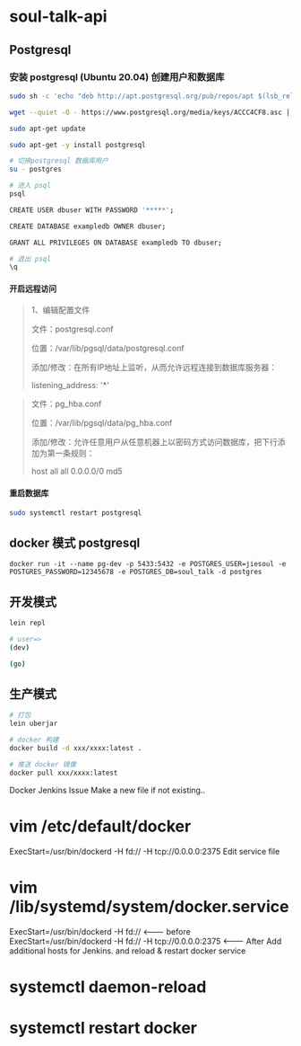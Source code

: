 # soul-talk-api

## Postgresql

###  安装 postgresql (Ubuntu 20.04) 创建用户和数据库
   
```bash
sudo sh -c 'echo "deb http://apt.postgresql.org/pub/repos/apt $(lsb_release -cs)-pgdg main" > /etc/apt/sources.list.d/pgdg.list'

wget --quiet -O - https://www.postgresql.org/media/keys/ACCC4CF8.asc | sudo apt-key add -

sudo apt-get update

sudo apt-get -y install postgresql

# 切换postgresql 数据库用户
su - postgres

# 进入 psql
psql

CREATE USER dbuser WITH PASSWORD '*****';

CREATE DATABASE exampledb OWNER dbuser;

GRANT ALL PRIVILEGES ON DATABASE exampledb TO dbuser;

# 退出 psql
\q 
```
#### 开启远程访问

>1、编辑配置文件 
> 
> 文件：postgresql.conf
> 
> 位置：/var/lib/pgsql/data/postgresql.conf
>
> 添加/修改：在所有IP地址上监听，从而允许远程连接到数据库服务器：
>
> listening_address: '*'

> 文件：pg_hba.conf
>
> 位置：/var/lib/pgsql/data/pg_hba.conf
>
> 添加/修改：允许任意用户从任意机器上以密码方式访问数据库，把下行添加为第一条规则：
> 
> host    all             all             0.0.0.0/0               md5

#### 重启数据库
```bash
sudo systemctl restart postgresql
```

## docker 模式 postgresql
```docker
docker run -it --name pg-dev -p 5433:5432 -e POSTGRES_USER=jiesoul -e POSTGRES_PASSWORD=12345678 -e POSTGRES_DB=soul_talk -d postgres
```

## 开发模式

```bash
lein repl 

# user=>
(dev)

(go)
```

## 生产模式

```bash
# 打包
lein uberjar

# docker 构建
docker build -d xxx/xxxx:latest .

# 推送 docker 镜像
docker pull xxx/xxxx:latest

 ```


Docker Jenkins Issue
Make a new file if not existing..

# vim /etc/default/docker
ExecStart=/usr/bin/dockerd -H fd:// -H tcp://0.0.0.0:2375
Edit service file

# vim /lib/systemd/system/docker.service
ExecStart=/usr/bin/dockerd -H fd://                <--- before
ExecStart=/usr/bin/dockerd -H fd:// -H tcp://0.0.0.0:2375    <--- After
Add additional hosts for Jenkins. and reload & restart docker service

# systemctl daemon-reload
# systemctl restart docker